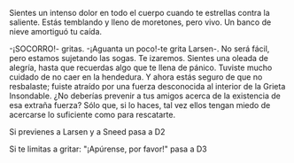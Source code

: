Sientes un intenso dolor en todo el cuerpo cuando te estrellas contra la saliente. Estás temblando y lleno de moretones, pero vivo. Un banco de nieve amortiguó tu caída.

-¡SOCORRO!- gritas.
-¡Aguanta un poco!-te grita Larsen-. No será fácil, pero estamos sujetando las sogas. Te izaremos. Sientes una oleada de alegría, hasta que recuerdas algo que te llena de pánico. Tuviste mucho cuidado de no caer en la hendedura. Y ahora estás seguro de que no resbalaste; fuiste atraído por una fuerza desconocida al interior de la Grieta Insondable.
¿No deberías prevenir a tus amigos acerca de la existencia de esa extraña fuerza? Sólo que, si lo haces, tal vez ellos tengan miedo de acercarse lo suficiente como para rescatarte.

Si previenes a Larsen y a Sneed pasa a D2

Si te limitas a gritar: "¡Apúrense, por favor!" pasa a D3